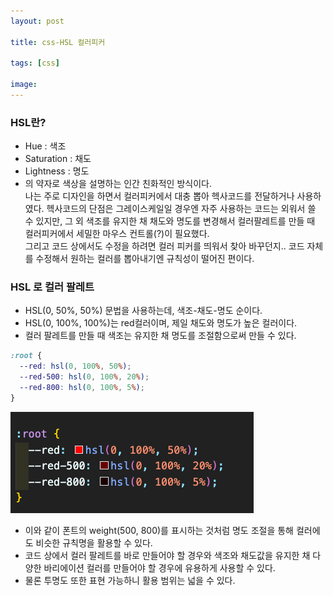 ```yaml
---
layout: post

title: css-HSL 컬러피커

tags: [css]

image:
---
```


### HSL란?

- Hue : 색조
- Saturation : 채도
- Lightness : 명도
- 의 약자로 색상을 설명하는 인간 친화적인 방식이다.
  <br>
  나는 주로 디자인을 하면서 컬러피커에서 대충 뽑아 헥사코드를 전달하거나 사용하였다. 헥사코드의 단점은 그레이스케일일 경우엔 자주 사용하는 코드는 외워서 쓸 수 있지만, 그 외 색조를 유지한 채 채도와 명도를 변경해서 컬러팔레트를 만들 때 컬러피커에서 세밀한 마우스 컨트롤(?)이 필요했다.<br>
  그리고 코드 상에서도 수정을 하려면 컬러 피커를 띄워서 찾아 바꾸던지.. 코드 자체를 수정해서 원하는 컬러를 뽑아내기엔 규칙성이 떨어진 편이다.

### HSL 로 컬러 팔레트

- HSL(0, 50%, 50%) 문법을 사용하는데, 색조-채도-명도 순이다.
- HSL(0, 100%, 100%)는 red컬러이며, 제일 채도와 명도가 높은 컬러이다.
- 컬러 팔레트를 만들 때 색조는 유지한 채 명도를 조절함으로써 만들 수 있다.
  <br>

```css
:root {
  --red: hsl(0, 100%, 50%);
  --red-500: hsl(0, 100%, 20%);
  --red-800: hsl(0, 100%, 5%);
}
```

<img src="/images/posts/hsl-color.png">

- 이와 같이 폰트의 weight(500, 800)를 표시하는 것처럼 명도 조절을 통해 컬러에도 비슷한 규칙명을 활용할 수 있다.
- 코드 상에서 컬러 팔레트를 바로 만들어야 할 경우와 색조와 채도값을 유지한 채 다양한 바리에이션 컬러를 만들어야 할 경우에 유용하게 사용할 수 있다.
- 물론 투명도 또한 표현 가능하니 활용 범위는 넓을 수 있다.
